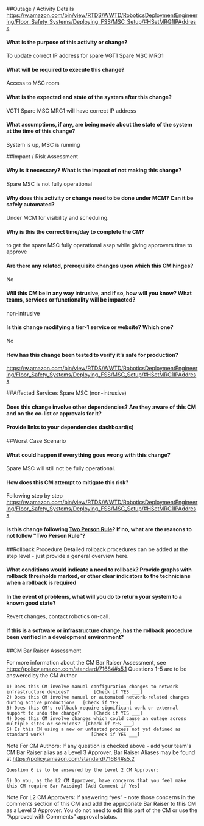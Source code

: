 ##Outage / Activity Details
https://w.amazon.com/bin/view/RTDS/WWTD/RoboticsDeploymentEngineering/Floor_Safety_Systems/Deploying_FSS/MSC_Setup/#HSetMRG1IPAddress

#### What is the purpose of this activity or change?
To update correct IP address for spare VGT1 Spare MSC MRG1

#### What will be required to execute this change?
Access to MSC room

#### What is the expected end state of the system after this change?
VGT1 Spare MSC MRG1 will have correct IP address

#### What assumptions, if any, are being made about the state of the system at the time of this change?
System is up, MSC is running

##Impact / Risk Assessment
#### Why is it necessary? What is the impact of not making this change?
Spare MSC is not fully operational

#### Why does this activity or change need to be done under MCM? Can it be safely automated?
Under MCM for visibility and scheduling.

#### Why is this the correct time/day to complete the CM?
to get the spare MSC fully operational asap while giving approvers time to approve

#### Are there any related, prerequisite changes upon which this CM hinges?
No

#### Will this CM be in any way intrusive, and if so, how will you know? What teams, services or functionality will be impacted?
 non-intrusive

#### Is this change modifying a tier-1 service or website? Which one?
No

#### How has this change been tested to verify it’s safe for production?
https://w.amazon.com/bin/view/RTDS/WWTD/RoboticsDeploymentEngineering/Floor_Safety_Systems/Deploying_FSS/MSC_Setup/#HSetMRG1IPAddress

##Affected Services
Spare MSC (non-intrusive)

#### Does this change involve other dependencies? Are they aware of this CM and on the cc-list or approvals for it?

#### Provide links to your dependencies dashboard(s)

##Worst Case Scenario

#### What could happen if everything goes wrong with this change? 
Spare MSC will still not be fully operational.

#### How does this CM attempt to mitigate this risk?
Following step by step https://w.amazon.com/bin/view/RTDS/WWTD/RoboticsDeploymentEngineering/Floor_Safety_Systems/Deploying_FSS/MSC_Setup/#HSetMRG1IPAddress

#### Is this change following [Two Person Rule](https://w.amazon.com/bin/view/AWS/2-person_Rule/)? If no, what are the reasons to not follow "Two Person Rule"?

##Rollback Procedure
Detailed rollback procedures can be added at the step level - just provide a general overview here.

#### What conditions would indicate a need to rollback? Provide graphs with rollback thresholds marked, or other clear indicators to the technicians when a rollback is required

#### In the event of problems, what will you do to return your system to a known good state?
Revert changes, contact robotics on-call.

#### If this is a software or infrastructure change, has the rollback procedure been verified in a development environment?

##CM Bar Raiser Assessment

For more information about the CM Bar Raiser Assessment, see https://policy.amazon.com/standard/71684#s5.1
Questions 1-5 are to be answered by the CM Author


```
1) Does this CM involve manual configuration changes to network infrastructure devices?         [Check if YES ___]
2) Does this CM involve manual or automated network-related changes during active production?   [Check if YES ___]
3) Does this CM's rollback require significant work or external support to undo the change?     [Check if YES ___]
4) Does this CM involve changes which could cause an outage across multiple sites or services?  [Check if YES ___]
5) Is this CM using a new or untested process not yet defined as standard work?                 [Check if YES ___]

```
Note For CM Authors: If any question is checked above - add your team's CM Bar Raiser alias as a Level 3 Approver.
Bar Raiser Aliases may be found at https://policy.amazon.com/standard/71684#s5.2


```
Question 6 is to be answered by the Level 2 CM Approver:

6) Do you, as the L2 CM Approver, have concerns that you feel make this CM require Bar Raising? [Add Comment if Yes]

```

Note For L2 CM Approvers: If answering “yes” - note those concerns in the comments section of this CM and add the appropriate Bar Raiser to this CM as a Level 3 Approver.
You do not need to edit this part of the CM or use the “Approved with Comments” approval status.